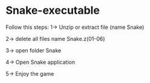 # Snake-executable

Follow this steps:
1-> Unzip or extract file (name Snake)

2-> delete all files name Snake.z(01-06)

3-> open folder Snake

4-> Open Snake application

5-> Enjoy the game
